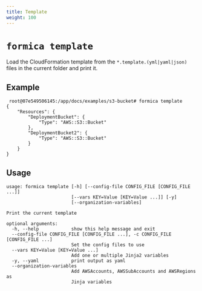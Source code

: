 ```yaml
---
title: Template
weight: 100
---
```


# `formica template`

Load the CloudFormation template from the `*.template.(yml|yaml|json)` files in the current folder and print it.

## Example

```
 root@07e549506145:/app/docs/examples/s3-bucket# formica template
{
    "Resources": {
        "DeploymentBucket": {
            "Type": "AWS::S3::Bucket"
        },
        "DeploymentBucket2": {
            "Type": "AWS::S3::Bucket"
        }
    }
}
 ```

## Usage

```
usage: formica template [-h] [--config-file CONFIG_FILE [CONFIG_FILE ...]]
                        [--vars KEY=Value [KEY=Value ...]] [-y]
                        [--organization-variables]

Print the current template

optional arguments:
  -h, --help            show this help message and exit
  --config-file CONFIG_FILE [CONFIG_FILE ...], -c CONFIG_FILE [CONFIG_FILE ...]
                        Set the config files to use
  --vars KEY=Value [KEY=Value ...]
                        Add one or multiple Jinja2 variables
  -y, --yaml            print output as yaml
  --organization-variables
                        Add AWSAccounts, AWSSubAccounts and AWSRegions as
                        Jinja variables
```